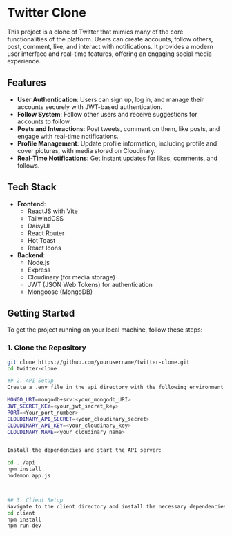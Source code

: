 # Twitter Clone

This project is a clone of Twitter that mimics many of the core functionalities of the platform. Users can create accounts, follow others, post, comment, like, and interact with notifications. It provides a modern user interface and real-time features, offering an engaging social media experience.

## Features

- **User Authentication**: Users can sign up, log in, and manage their accounts securely with JWT-based authentication.
- **Follow System**: Follow other users and receive suggestions for accounts to follow.
- **Posts and Interactions**: Post tweets, comment on them, like posts, and engage with real-time notifications.
- **Profile Management**: Update profile information, including profile and cover pictures, with media stored on Cloudinary.
- **Real-Time Notifications**: Get instant updates for likes, comments, and follows.

## Tech Stack

- **Frontend**:
  - ReactJS with Vite
  - TailwindCSS
  - DaisyUI
  - React Router
  - Hot Toast
  - React Icons
- **Backend**:
  - Node.js
  - Express
  - Cloudinary (for media storage)
  - JWT (JSON Web Tokens) for authentication
  - Mongoose (MongoDB)

## Getting Started

To get the project running on your local machine, follow these steps:

### 1. Clone the Repository

```bash
git clone https://github.com/yourusername/twitter-clone.git
cd twitter-clone

## 2. API Setup
Create a .env file in the api directory with the following environment variables:

MONGO_URI=mongodb+srv:<your_mongodb_URI>
JWT_SECRET_KEY=<your_jwt_secret_key>
PORT=<Your_port_number>
CLOUDINARY_API_SECRET=<your_cloudinary_secret>
CLOUDINARY_API_KEY=<your_cloudinary_key>
CLOUDINARY_NAME=<your_cloudinary_name>


Install the dependencies and start the API server:

cd ../api
npm install
nodemon app.js



## 3. Client Setup
Navigate to the client directory and install the necessary dependencies:
cd client
npm install
npm run dev


















